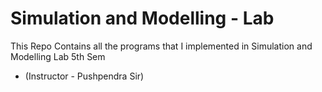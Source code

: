 # Simulation and Modelling - Lab

This Repo Contains all the programs that I implemented in Simulation and Modelling Lab 5th Sem

- (Instructor - Pushpendra Sir)
